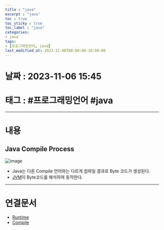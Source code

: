 ```yaml
---
title : "java"
excerpt : "java"
toc : true
toc_sticky : true
toc_label : "java"
categories:
- java
tags:
- [프로그래밍언어, java]
last_modified_at: 2023-11-06T08:00:00-10:00:00
---
```


# 날짜 : 2023-11-06 15:45

# 태그 : #프로그래밍언어 #java 
---

# 내용

## Java Compile Process
  
![image](../../assets/images/JavaCompileProcess.png)

- Java는 다른 Compile 언어와는 다르게 컴파일 결과로 Byte 코드가 생성된다.
- [JVM](../../java/java-JVM)이 Byte코드를 해석하여 동작한다.

---

# 연결문서
- [Runtime](../../developcommon/developcommon-Runtime)
- [Compile](../../developcommon/developcommon-Compile)